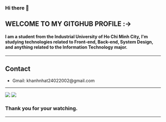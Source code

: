 ### Hi there 👋

<h2>WELCOME TO MY GITGHUB PROFILE :-></h2>
<h4>I am a student from the Industrial University of Ho Chi Minh City, I'm studying technologies related to Front-end, Back-end, System Design, and anything related to the Information Technology major.</h4>
<hr/>
<h2>Contact</h2>
<ul>
  <li>Gmail: khanhnhat24022002@gmail.com</li>
</ul>
<hr/>
<img src="https://streak-stats.demolab.com/?user=khanhnhat242" 
<img src="https://github-readme-stats-git-masterrstaa-rickstaa.vercel.app/api?username=khanhnhat242" 
<img src="https://github-readme-stats.vercel.app/api/top-langs/?username=KhanhNhat242" />
<img src="https://github-profile-trophy.vercel.app/?username=khanhnhat242" />

<h3>Thank you for your watching.</h3>
<hr/>






